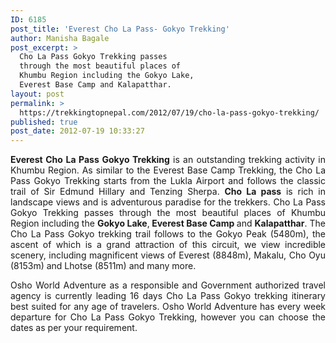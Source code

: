 ```yaml
---
ID: 6185
post_title: 'Everest Cho La Pass- Gokyo Trekking'
author: Manisha Bagale
post_excerpt: >
  Cho La Pass Gokyo Trekking passes
  through the most beautiful places of
  Khumbu Region including the Gokyo Lake,
  Everest Base Camp and Kalapatthar.
layout: post
permalink: >
  https://trekkingtopnepal.com/2012/07/19/cho-la-pass-gokyo-trekking/
published: true
post_date: 2012-07-19 10:33:27
---
```

<p style="text-align: justify;"><strong>Everest Cho La Pass Gokyo Trekking</strong> is an outstanding trekking activity in Khumbu Region. As similar to the Everest Base Camp Trekking, the Cho La Pass Gokyo Trekking starts from the Lukla Airport and follows the classic trail of Sir Edmund Hillary and Tenzing Sherpa. <strong>Cho La pass</strong> is rich in landscape views and is adventurous paradise for the trekkers. Cho La Pass Gokyo Trekking passes through the most beautiful places of Khumbu Region including the <strong>Gokyo Lake</strong>,<strong> Everest Base Camp </strong>and <strong>Kalapatthar</strong>. The Cho La Pass Gokyo trekking trail follows to the Gokyo Peak (5480m), the ascent of which is a grand attraction of this circuit, we view incredible scenery, including magnificent views of Everest (8848m), Makalu, Cho Oyu (8153m) and Lhotse (8511m) and many more.</p>
<p style="text-align: justify;">Osho World Adventure as a responsible and Government authorized travel agency is currently leading 16 days Cho La Pass Gokyo trekking itinerary best suited for any age of travelers. Osho World Adventure has every week departure for Cho La Pass Gokyo Trekking, however you can choose the dates as per your requirement.</p>